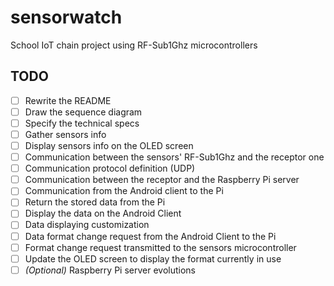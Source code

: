 # sensorwatch
School IoT chain project using RF-Sub1Ghz microcontrollers

## TODO

- [ ] Rewrite the README
- [ ] Draw the sequence diagram
- [ ] Specify the technical specs
- [ ] Gather sensors info
- [ ] Display sensors info on the OLED screen
- [ ] Communication between the sensors' RF-Sub1Ghz and the receptor one
- [ ] Communication protocol definition (UDP)
- [ ] Communication between the receptor and the Raspberry Pi server
- [ ] Communication from the Android client to the Pi
- [ ] Return the stored data from the Pi
- [ ] Display the data on the Android Client
- [ ] Data displaying customization
- [ ] Data format change request from the Android Client to the Pi
- [ ] Format change request transmitted to the sensors microcontroller
- [ ] Update the OLED screen to display the format currently in use
- [ ] *(Optional)* Raspberry Pi server evolutions